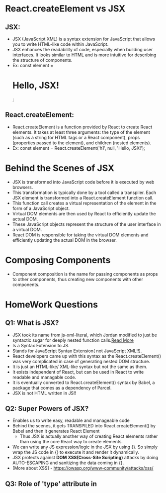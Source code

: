 # React.createElement vs JSX

## JSX:

- JSX (JavaScript XML) is a syntax extension for JavaScript that allows you to write HTML-like code within JavaScript.
- JSX enhances the readability of code, especially when building user interfaces. It looks similar to HTML and is more intuitive for describing the structure of components.
- Ex: const element = <h1>Hello, JSX!</h1>;

## React.createElement:

- React.createElement is a function provided by React to create React elements. It takes at least three arguments: the type of the element (such as a string for HTML tags or a React component), props (properties passed to the element), and children (nested elements).
- Ex: const element = React.createElement('h1', null, 'Hello, JSX!');

# Behind the Scenes of JSX

- JSX is transformed into JavaScript code before it is executed by web browsers.
- This transformation is typically done by a tool called a transpiler. Each JSX element is transformed into a React.createElement function call.
- This function call creates a virtual representation of the element in the form of a JavaScript object.
- Virtual DOM elements are then used by React to efficiently update the actual DOM.
- These JavaScript objects represent the structure of the user interface in a virtual DOM.
- React DOM is responsible for taking the virtual DOM elements and efficiently updating the actual DOM in the browser.

# Composing Components

- Component composition is the name for passing components as props to other components, thus creating new components with other components.

# HomeWork Questions

## Q1: What is JSX?

- JSX took its name from js-xml-literal, which Jordan modified to just be syntactic sugar for deeply nested function calls.[Read More](https://legacy.reactjs.org/blog/2016/09/28/our-first-50000-stars.html#adding-jsx)
- Is a Syntax Extension to JS.
- Stands for JavaScript Syntax Extension( not JavaScript XML!!).
- React developers came up with this syntax as the React.createElement() was very complicated in case of generating nested DOM structure.
- It is just an HTML-like/ XML-like syntax but not the same as them.
- It exists independent of React, but can be used in React to write readable and managable code.
- It is eventually converted to React.createElement() syntax by Babel, a package that comes as a dependency of Parcel.
- JSX is not HTML written in JS!!

## Q2: Super Powers of JSX?

- Enables us to write easy, readable and manageable code
- Behind the scenes, it gets TRANSPILED into React.createElement() by Babel and then it generates React Element
  - Thus JSX is actually another way of creating React elements rather than using the core React way to create elements.
- We can write any JS expression/logic in the JSX by using {}. So simply wrap the JS code in {} to execute it and render it dynamically.
- JSX protects against **DOM XSS(Cross-Site Scripting)** attacks by doing AUTO-ESCAPING and sanitizing the data coming in {}.
- [More about XSS] - https://owasp.org/www-community/attacks/xss/

## Q3: Role of 'type' attribute in <script> tags? What options can I use there?

- It is used to tell the browser what type of script is it.
- Types of scripts are:
  - Normal/ Classic script
  - Module Script
- We can assign 3 values to 'type' attribute:
  - `type = ""` ie empty string / don't set the attribute only : In case of normal classic JS script
  - `type = "module" ` : In case of Module Script, This value causes the code to be treated as a JavaScript module.

## Q4: {TitleComponent()} vs `<TitleComponent/>` vs `<TitleComponent></TitleComponent>`?

All three are methods to render the TitleComponent functional component in some other component or React element.

- `{TitleComponent()}` : call the TitleComponent function since Fucntional components are at the end of the day JS functions
- `<TitleComponent/>` : Using self-closing tags
- `<TitleComponent></TitleComponent>` : Using opening and closing tags
